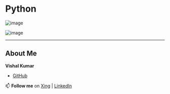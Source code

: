 # Python
![image](https://github.com/user-attachments/assets/63efb678-c5b1-40de-ad2c-614535da374e)

![image](https://github.com/user-attachments/assets/2983e97f-c330-4ca0-a086-aae6d2184cb5)

----

## About Me

**Vishal Kumar**
- [GitHub](https://github.com/VishalKumar-GitHub)

📫 **Follow me** on [Xing](https://www.xing.com/profile/Vishal_Kumar055381/web_profiles?expandNeffi=true) | [LinkedIn](https://www.linkedin.com/in/vishal-kumar-819585275/)

